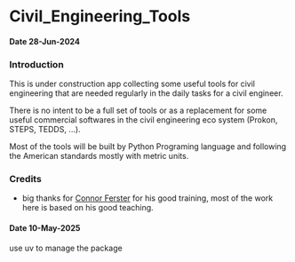 # Civil_Engineering_Tools
#### Date 28-Jun-2024

### Introduction
This is under construction app collecting some useful tools for civil engineering that are needed regularly in the daily tasks for a civil engineer.

There is no intent to be a full set of tools or as a replacement for some useful commercial softwares in the civil engineering eco system (Prokon, STEPS, TEDDS, ...).

Most of the tools will be built by Python Programing language and following the American standards mostly with metric units.

### Credits
- big thanks for <a href="https://github.com/connorferster">Connor Ferster</a> for his good training, most of the work here is based on his good teaching.


#### Date 10-May-2025
use uv to manage the package